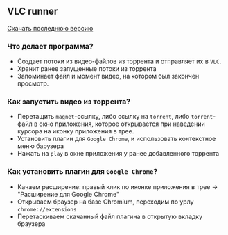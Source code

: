 ## VLC runner

[Скачать последнюю версию](https://yadi.sk/d/K_w6yAS33GkASj) 

### Что делает программа?
* Создает потоки из видео-файлов из торрента и отправляет их в `VLC`.
* Хранит ранее запущенные потоки из торрента
* Запоминает файл и момент видео, на котором был закончен просмотр.

### Как запустить видео из торрента?
* Перетащить `magnet`-ссылку, либо ссылку на `torrent`, либо `torrent`-файл в окно приложения, которое открывается при наведении курсора на иконку приложения в трее.
* Установить плагин для `Google Chrome`, и использовать контекстное меню барузера
* Нажать на `play` в окне приложения у ранее добавленного торрента

### Как установить плагин для `Google Chrome`?
* Качаем расширение: правый клик по иконке приложения в трее -> "Расширение для Google Chrome"
* Открываем браузер на базе Chromium, переходим по урлу `chrome://extensions`
* Перетаскиваем скачанный файл плагина в открытую вкладку браузера 
